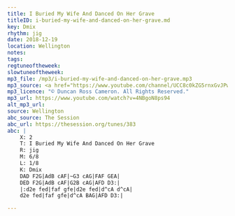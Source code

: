 ```yaml
---
title: I Buried My Wife And Danced On Her Grave
titleID: i-buried-my-wife-and-danced-on-her-grave.md
key: Dmix
rhythm: jig
date: 2018-12-19
location: Wellington 
notes:
tags: 
regtuneoftheweek: 
slowtuneoftheweek: 
mp3_file: /mp3/i-buried-my-wife-and-danced-on-her-grave.mp3
mp3_source: <a href="https://www.youtube.com/channel/UCC8c0kZG5rnxGvJPwaYvBkg">Duncan Ross Cameron</a>
mp3_licence: "© Duncan Ross Cameron. All Rights Reserved."
mp3_url: https://www.youtube.com/watch?v=4NBgoN8ps94
alt_mp3_url: 
source: Wellington
abc_source: The Session
abc_url: https://thesession.org/tunes/383
abc: |
    X: 2
    T: I Buried My Wife And Danced On Her Grave
    R: jig
    M: 6/8
    L: 1/8
    K: Dmix
    DAD F2G|AdB cAF|~G3 cAG|FAF GEA|
    DED F2G|AdB cAF|G2B cAG|AFD D3:|
    |:d2e fed|faf gfe|d2e fed|d^cA d^cA|
    d2e fed|faf gfe|d^cA BAG|AFD D3:|

---
```

